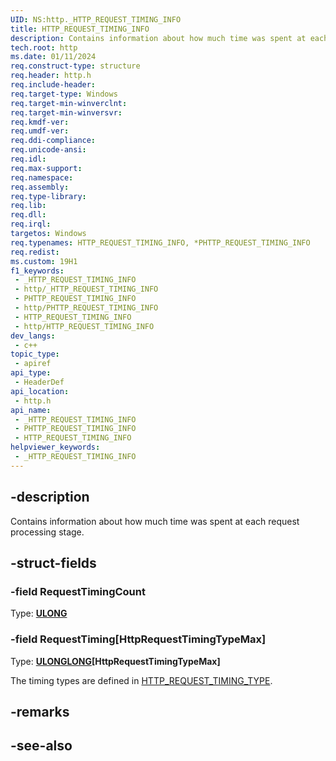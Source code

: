 ```yaml
---
UID: NS:http._HTTP_REQUEST_TIMING_INFO
title: HTTP_REQUEST_TIMING_INFO
description: Contains information about how much time was spent at each request processing stage.
tech.root: http
ms.date: 01/11/2024
req.construct-type: structure
req.header: http.h
req.include-header: 
req.target-type: Windows
req.target-min-winverclnt: 
req.target-min-winversvr: 
req.kmdf-ver: 
req.umdf-ver: 
req.ddi-compliance: 
req.unicode-ansi: 
req.idl: 
req.max-support: 
req.namespace: 
req.assembly: 
req.type-library: 
req.lib: 
req.dll: 
req.irql: 
targetos: Windows
req.typenames: HTTP_REQUEST_TIMING_INFO, *PHTTP_REQUEST_TIMING_INFO
req.redist: 
ms.custom: 19H1
f1_keywords:
 - _HTTP_REQUEST_TIMING_INFO
 - http/_HTTP_REQUEST_TIMING_INFO
 - PHTTP_REQUEST_TIMING_INFO
 - http/PHTTP_REQUEST_TIMING_INFO
 - HTTP_REQUEST_TIMING_INFO
 - http/HTTP_REQUEST_TIMING_INFO
dev_langs:
 - c++
topic_type:
 - apiref
api_type:
 - HeaderDef
api_location:
 - http.h
api_name:
 - _HTTP_REQUEST_TIMING_INFO
 - PHTTP_REQUEST_TIMING_INFO
 - HTTP_REQUEST_TIMING_INFO
helpviewer_keywords:
 - _HTTP_REQUEST_TIMING_INFO
---
```


## -description

Contains information about how much time was spent at each request processing stage.

## -struct-fields

### -field RequestTimingCount

Type: **[ULONG](/windows/desktop/winprog/windows-data-types)**

### -field RequestTiming[HttpRequestTimingTypeMax]

Type: **[ULONGLONG](/windows/desktop/winprog/windows-data-types)\[HttpRequestTimingTypeMax\]**

The timing types are defined in [HTTP_REQUEST_TIMING_TYPE](/windows/win32/api/http/ne-http-http_request_timing_type).

## -remarks

## -see-also
